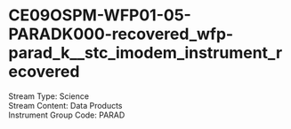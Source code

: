 # CE09OSPM-WFP01-05-PARADK000-recovered_wfp-parad_k__stc_imodem_instrument_recovered

Stream Type: Science<br>
Stream Content: Data Products<br>
Instrument Group Code: PARAD<br>
